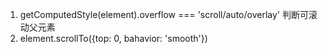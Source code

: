<!--
 * @Descripttion:
 * @version:
 * @Author: wangjie
 * @Date: 2021-12-02 17:56:17
 * @LastEditors: wangjie
 * @LastEditTime: 2021-12-02 17:57:45
-->

1. getComputedStyle(element).overflow === 'scroll/auto/overlay' 判断可滚动父元素
2. element.scrollTo({top: 0, bahavior: 'smooth'})
